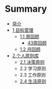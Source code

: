 # Summary

* [简介](README.md)
* [1 目标管理](mu-biao-guan-li.md)
  * [1.1 周回顾](mu-biao-guan-li/zhou-hui-gu.md)
    * [43周回顾](43周回顾.md)
  * [1.2 月回顾](mu-biao-guan-li/yue-hui-gu.md)
* [2.个人原则库](ge-ren-yuan-ze-ku.md)
  * [2.1 决策原则](ge-ren-yuan-ze-ku/jue-ce-yuan-ze.md)
  * 2.2 学习原则
  * 2.3 工作原则
  * [2.4 生活原则](https://www.gitbook.com/book/hjr-nmj/hey-jr/edit#)



